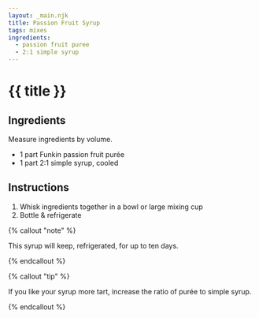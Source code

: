 ```yaml
---
layout: _main.njk
title: Passion Fruit Syrup
tags: mixes
ingredients:
  - passion fruit puree
  - 2:1 simple syrup
---
```


<!-- markdownlint-disable MD025 -->
# {{ title }}
<!-- markdownlint-disable MD025 -->

## Ingredients

Measure ingredients by volume.

* 1 part Funkin passion fruit purée
* 1 part 2:1 simple syrup, cooled

## Instructions

1. Whisk ingredients together in a bowl or large mixing cup
2. Bottle & refrigerate

<!-- markdownlint-disable MD012 -->
{% callout "note" %}
<!-- markdownlint-enable MD012 -->

  This syrup will keep, refrigerated, for up to ten days.

{% endcallout %}

<!-- markdownlint-disable MD012 -->

{% callout "tip" %}
<!-- markdownlint-enable MD012 -->

  If you like your syrup more tart, increase the ratio of purée to simple syrup.

{% endcallout %}
